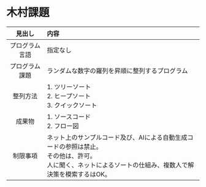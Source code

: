# 木村課題

|見出し|内容|
|:-:|:--|
|プログラム言語|指定なし|
|プログラム課題|ランダムな数字の羅列を昇順に整列するプログラム|
|整列方法|1. ツリーソート<br>2. ヒープソート<br>3. クイックソート|
|成果物|1. ソースコード<br>2. フロー図|
|制限事項|ネット上のサンプルコード及び、AIによる自動生成コードの参照は禁止。<br>その他は、許可。<br>人に聞く、ネットによるソートの仕組み、複数人で解決策を模索するはOK。|
